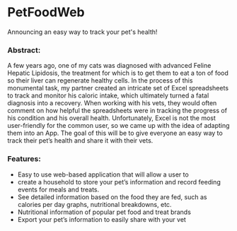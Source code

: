 # PetFoodWeb
Announcing an easy way to track your pet's health!

### Abstract:
A few years ago, one of my cats was diagnosed with advanced Feline Hepatic Lipidosis, the treatment for which is to get them to eat a ton of food so their liver can regenerate healthy cells.  In the process of this monumental task, my partner created an intricate set of Excel spreadsheets to track and monitor his caloric intake, which ultimately turned a fatal diagnosis into a recovery.  When working with his vets, they would often comment on how helpful the spreadsheets were in tracking the progress of his condition and his overall health.  Unfortunately, Excel is not the most user-friendly for the common user, so we came up with the idea of adapting them into an App.  The goal of this will be to give everyone an easy way to track their pet’s health and share it with their vets.

### Features:
* Easy to use web-based application that will allow a user to 
* create a household to store your pet’s information and record feeding events for meals and treats.  
* See detailed information based on the food they are fed, such as calories per day graphs, nutritional breakdowns, etc.  
* Nutritional information of popular pet food and treat brands
* Export your pet’s information to easily share with your vet

